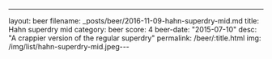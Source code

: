 ---
layout: beer
filename: _posts/beer/2016-11-09-hahn-superdry-mid.md
title: Hahn superdry mid
category: beer
score: 4
beer-date: "2015-07-10"
desc: "A crappier version of the regular superdry"
permalink: /beer/:title.html
img: /img/list/hahn-superdry-mid.jpeg---
